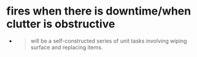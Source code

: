 # fires when there is downtime/when clutter is obstructive
- > will be a self-constructed series of unit tasks involving wiping surface and replacing items.
